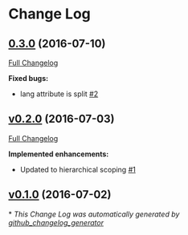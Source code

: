 # Change Log

## [0.3.0](https://github.com/yitzchak/linter-spell-html/tree/0.3.0) (2016-07-10)
[Full Changelog](https://github.com/yitzchak/linter-spell-html/compare/v0.2.0...0.3.0)

**Fixed bugs:**

- lang attribute is split [\#2](https://github.com/yitzchak/linter-spell-html/issues/2)

## [v0.2.0](https://github.com/yitzchak/linter-spell-html/tree/v0.2.0) (2016-07-03)
[Full Changelog](https://github.com/yitzchak/linter-spell-html/compare/v0.1.0...v0.2.0)

**Implemented enhancements:**

- Updated to hierarchical scoping [\#1](https://github.com/yitzchak/linter-spell-html/issues/1)

## [v0.1.0](https://github.com/yitzchak/linter-spell-html/tree/v0.1.0) (2016-07-02)


\* *This Change Log was automatically generated by [github_changelog_generator](https://github.com/skywinder/Github-Changelog-Generator)*